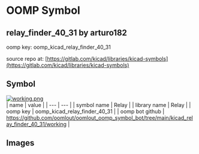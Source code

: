 # OOMP Symbol  
## relay_finder_40_31  by arturo182  
  
oomp key: oomp_kicad_relay_finder_40_31  
  
source repo at: [https://gitlab.com/kicad/libraries/kicad-symbols](https://gitlab.com/kicad/libraries/kicad-symbols)  
## Symbol  
  
[![working.png](working_600.png)](working.png)  
| name | value | 
| --- | --- | 
| symbol name | Relay | 
| library name | Relay | 
| oomp key | oomp_kicad_relay_finder_40_31 | 
| oomp bot github | https://github.com/oomlout/oomlout_oomp_symbol_bot/tree/main/kicad_relay_finder_40_31/working | 
## Images  
